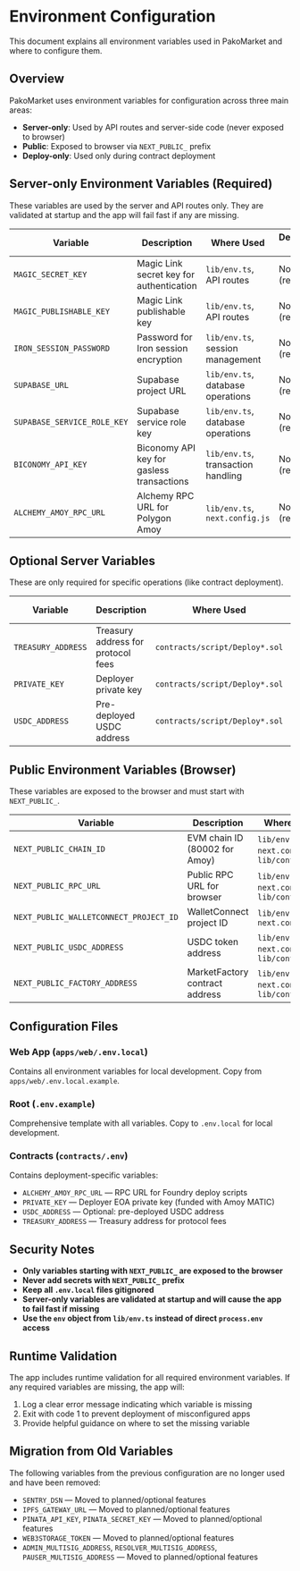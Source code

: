 # Environment Configuration

This document explains all environment variables used in PakoMarket and where to configure them.

## Overview

PakoMarket uses environment variables for configuration across three main areas:
- **Server-only**: Used by API routes and server-side code (never exposed to browser)
- **Public**: Exposed to browser via `NEXT_PUBLIC_` prefix
- **Deploy-only**: Used only during contract deployment

## Server-only Environment Variables (Required)

These variables are used by the server and API routes only. They are validated at startup and the app will fail fast if any are missing.

| Variable | Description | Where Used | Default in Dev |
|----------|-------------|------------|----------------|
| `MAGIC_SECRET_KEY` | Magic Link secret key for authentication | `lib/env.ts`, API routes | None (required) |
| `MAGIC_PUBLISHABLE_KEY` | Magic Link publishable key | `lib/env.ts`, API routes | None (required) |
| `IRON_SESSION_PASSWORD` | Password for Iron session encryption | `lib/env.ts`, session management | None (required) |
| `SUPABASE_URL` | Supabase project URL | `lib/env.ts`, database operations | None (required) |
| `SUPABASE_SERVICE_ROLE_KEY` | Supabase service role key | `lib/env.ts`, database operations | None (required) |
| `BICONOMY_API_KEY` | Biconomy API key for gasless transactions | `lib/env.ts`, transaction handling | None (required) |
| `ALCHEMY_AMOY_RPC_URL` | Alchemy RPC URL for Polygon Amoy | `lib/env.ts`, `next.config.js` | None (required) |

## Optional Server Variables

These are only required for specific operations (like contract deployment).

| Variable | Description | Where Used | Default in Dev |
|----------|-------------|------------|----------------|
| `TREASURY_ADDRESS` | Treasury address for protocol fees | `contracts/script/Deploy*.sol` | Empty string |
| `PRIVATE_KEY` | Deployer private key | `contracts/script/Deploy*.sol` | Empty string |
| `USDC_ADDRESS` | Pre-deployed USDC address | `contracts/script/Deploy*.sol` | Empty string |

## Public Environment Variables (Browser)

These variables are exposed to the browser and must start with `NEXT_PUBLIC_`.

| Variable | Description | Where Used | Default in Dev |
|----------|-------------|------------|----------------|
| `NEXT_PUBLIC_CHAIN_ID` | EVM chain ID (80002 for Amoy) | `lib/env.ts`, `next.config.js`, `lib/config.ts` | `80002` |
| `NEXT_PUBLIC_RPC_URL` | Public RPC URL for browser | `lib/env.ts`, `next.config.js`, `lib/config.ts` | `ALCHEMY_AMOY_RPC_URL` |
| `NEXT_PUBLIC_WALLETCONNECT_PROJECT_ID` | WalletConnect project ID | `lib/env.ts`, `next.config.js` | Empty string |
| `NEXT_PUBLIC_USDC_ADDRESS` | USDC token address | `lib/env.ts`, `next.config.js`, `lib/config.ts` | Empty string |
| `NEXT_PUBLIC_FACTORY_ADDRESS` | MarketFactory contract address | `lib/env.ts`, `next.config.js`, `lib/config.ts` | Empty string |

## Configuration Files

### Web App (`apps/web/.env.local`)
Contains all environment variables for local development. Copy from `apps/web/.env.local.example`.

### Root (`.env.example`)
Comprehensive template with all variables. Copy to `.env.local` for local development.

### Contracts (`contracts/.env`)
Contains deployment-specific variables:
- `ALCHEMY_AMOY_RPC_URL` — RPC URL for Foundry deploy scripts
- `PRIVATE_KEY` — Deployer EOA private key (funded with Amoy MATIC)
- `USDC_ADDRESS` — Optional: pre-deployed USDC address
- `TREASURY_ADDRESS` — Treasury address for protocol fees

## Security Notes

- **Only variables starting with `NEXT_PUBLIC_` are exposed to the browser**
- **Never add secrets with `NEXT_PUBLIC_` prefix**
- **Keep all `.env.local` files gitignored**
- **Server-only variables are validated at startup and will cause the app to fail fast if missing**
- **Use the `env` object from `lib/env.ts` instead of direct `process.env` access**

## Runtime Validation

The app includes runtime validation for all required environment variables. If any required variables are missing, the app will:
1. Log a clear error message indicating which variable is missing
2. Exit with code 1 to prevent deployment of misconfigured apps
3. Provide helpful guidance on where to set the missing variable

## Migration from Old Variables

The following variables from the previous configuration are no longer used and have been removed:
- `SENTRY_DSN` — Moved to planned/optional features
- `IPFS_GATEWAY_URL` — Moved to planned/optional features  
- `PINATA_API_KEY`, `PINATA_SECRET_KEY` — Moved to planned/optional features
- `WEB3STORAGE_TOKEN` — Moved to planned/optional features
- `ADMIN_MULTISIG_ADDRESS`, `RESOLVER_MULTISIG_ADDRESS`, `PAUSER_MULTISIG_ADDRESS` — Moved to planned/optional features

